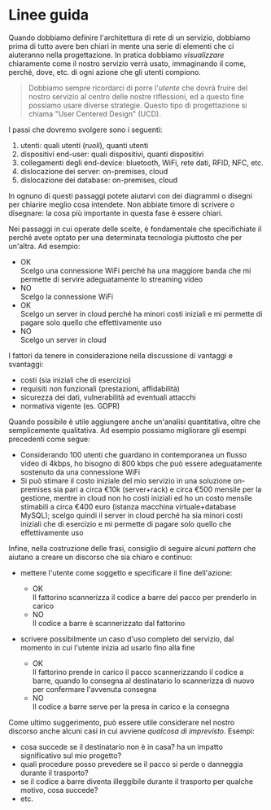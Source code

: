 # Linee guida

Quando dobbiamo definire l'architettura di rete di un servizio, dobbiamo prima di tutto avere ben chiari in mente una serie di elementi che ci aiuteranno nella progettazione. In pratica dobbiamo _visualizzare_ chiaramente come il nostro servizio verrà usato, immaginando il come, perché, dove, etc. di ogni azione che gli utenti compiono.

> Dobbiamo sempre ricordarci di porre l'*utente* che dovrà fruire del nostro servizio al centro delle nostre riflessioni, ed a questo fine possiamo usare diverse strategie. Questo tipo di progettazione si chiama "User Centered Design" (UCD).

I passi che dovremo svolgere sono i seguenti:

1. utenti: quali utenti (_ruoli_), quanti utenti
1. dispositivi end-user: quali dispositivi, quanti dispositivi
1. collegamenti degli end-device: bluetooth, WiFi, rete dati, RFID, NFC, etc.
1. dislocazione dei server: on-premises, cloud
1. dislocazione dei database: on-premises, cloud

In ognuno di questi passaggi potete aiutarvi con dei diagrammi o disegni per chiarire meglio cosa intendete. Non abbiate timore di scrivere o disegnare: la cosa più importante in questa fase è essere chiari.

Nei passaggi in cui operate delle scelte, è fondamentale che specifichiate il perché avete optato per una determinata tecnologia piuttosto che per un'altra. Ad esempio:

- <span class="ok">OK</span><br>
Scelgo una connessione WiFi perché ha una maggiore banda che mi permette di servire adeguatamente lo streaming video
- <span class="no">NO</span><br> Scelgo la connessione WiFi
- <span class="ok">OK</span><br>Scelgo un server in cloud perché ha minori costi iniziali e mi permette di pagare solo quello che effettivamente uso
- <span class="no">NO</span><br> Scelgo un server in cloud

I fattori da tenere in considerazione nella discussione di vantaggi e svantaggi:

- costi (sia iniziali che di esercizio)
- requisiti non funzionali (prestazioni, affidabilità)
- sicurezza dei dati, vulnerabilità ad eventuali attacchi
- normativa vigente (es. GDPR)

Quando possibile è utile aggiungere anche un'analisi quantitativa, oltre che semplicemente qualitativa. Ad esempio possiamo migliorare gli esempi precedenti come segue:

- Considerando 100 utenti che guardano in contemporanea un flusso video di 4kbps, ho bisogno di 800 kbps che può essere adeguatamente sostenuto da una connessione WiFi
- Si può stimare il costo iniziale del mio servizio in una soluzione on-premises sia pari a circa €10k (server+rack) e circa €500 mensile per la gestione, mentre in cloud non ho costi iniziali ed ho un costo mensile stimabili a circa €400 euro (istanza macchina virtuale+database MySQL); scelgo quindi il server in cloud perché ha sia minori costi iniziali che di esercizio e mi permette di pagare solo quello che effettivamente uso



Infine, nella costruzione delle frasi, consiglio di seguire alcuni _pattern_ che aiutano a creare un discorso che sia chiaro e continuo:

- mettere l'utente come soggetto e specificare il fine dell'azione:
  - <span class="ok">OK</span><br>Il fattorino scannerizza il codice a barre del pacco per prenderlo in carico
  - <span class="no">NO</span><br>Il codice a barre è scannerizzato dal fattorino

- scrivere possibilmente un caso d'uso completo del servizio, dal momento in cui l'utente inizia ad usarlo fino alla fine
  - <span class="ok">OK</span><br>Il fattorino prende in carico il pacco scannerizzando il codice a barre, quando lo consegna al destinatario lo scannerizza di nuovo per confermare l'avvenuta consegna
  - <span class="no">NO</span><br>Il codice a barre serve per la presa in carico e la consegna

Come ultimo suggerimento, può essere utile considerare nel nostro discorso anche alcuni casi in cui avviene *qualcosa di imprevisto*. Esempi:
- cosa succede se il destinatario non è in casa? ha un impatto significativo sul mio progetto? 
- quali procedure posso prevedere  se il pacco si perde o danneggia durante il trasporto?
- se il codice a barre diventa illeggibile durante il trasporto per qualche motivo, cosa succede?
- etc.






